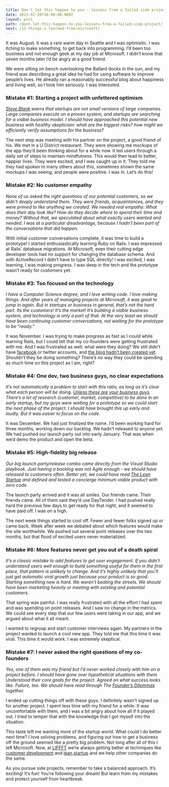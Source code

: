 ```yaml
---
title: Don't let this happen to you - lessons from a failed side project
date: 2013-02-20T16:00:00.000Z
layout: post
path: /dont-let-this-happen-to-you-lessons-from-a-failed-side-project/
next: /12-things-i-learned-from-microsoft/
---
```


It was August. It was a rare warm day in Seattle and I was optimistic. I was itching to make something, to get back into programming. I’d been too business and not enough geek at my day job at Microsoft. I didn’t know that seven months later I’d be angry at a good friend.

We were sitting on bench overlooking the Ballard docks in the sun, and my friend was describing a great idea he had for using software to improve people’s lives. He already ran a reasonably successful blog about happiness and living well, so I took him seriously. I was interested.

### Mistake #1: Starting a project with unfettered optimism
_[Steve Blank](http://steveblank.com/) warns that startups are not small versions of large companies. Large companies execute on a proven system, and startups are searching for a viable business model. I should have approached this potential new business with healthy skepticism: what are the biggest risks? how might we efficiently verify assumptions for the business?_


The next step was meeting with his partner on the project, a good friend of his. We met in a U District restaurant. They were showing me mockups of the app they’d been thinking about for a while now. It led users through a daily set of steps to maintain mindfulness. This would then lead to better, happier lives. They were excited, and I was caught up in it. They told me they had spoken to many others about this, sometimes shown the same mockups I was seeing, and people were positive. I was in. Let’s do this!

### Mistake #2: No customer empathy
_None of us asked the right questions of our potential customers, so we didn’t deeply understand them. They were friends, acquaintances, and they were primed to like anything we created. We needed real empathy: What does their day look like? How do they decide where to spend their time and money? Without that, we speculated about what exactly users wanted and needed. I was at a particular disadvantage, because I hadn’t been part of the conversations that did happen._


With initial customer conversations complete, it was time to build a prototype! I started enthusiastically learning Ruby on Rails. I was impressed at Rails’ database migrations. At Microsoft, even their cutting edge developer tools had no support for changing the database schema. And with ActiveRecord I didn’t have to type SQL directly! I was excited, I was learning, I was making progress. I was deep in the tech and the prototype wasn’t ready for customers yet.

### Mistake #3: Too focused on the technology
_I have a Computer Science degree, and I love writing code. I love making things. And after years of managing projects at Microsoft, it was great to jump in again. But in startups or business in general, that’s not the hard part. Its the customers! It’s the market! It’s building a viable business system, and technology is only a part of that. At the very least we should have been continuing customer conversations, not waiting for the prototype to be “ready.”_


It was November. I was trying to make progress as fast as I could while learning Rails, but I could tell that my co-founders were getting frustrated with me. And I was frustrated as well: what were they doing? We still didn’t have [facebook](https://www.facebook.com/pages/DayTender/171843729523381) or twitter accounts, and [the blog hadn’t been created yet](http://daytender.blogspot.com/). Shouldn’t they be doing something? There’s no way they could be spending as much time on this project as I am, right?

### Mistake #4: One dev, two business guys, no clear expectations
_It’s not automatically a problem to start with this ratio, as long as it’s clear what each person will be doing. [Unless these are your business guys](http://www.youtube.com/watch?v=LMmdl4VltD4). There’s a lot of research (customer, market, competitive) to be done in an early startup, but my guys were waiting for a prototype so we could start the next phase of the project. I should have brought this up early and loudly. But it was easier to focus on the code._


It was December. We had just finalized the name. I’d been working hard for three months, working down our backlog. We hadn’t released to anyone yet. We had pushed our launch party out into early January. That was when we’d demo the product and open the beta.

### Mistake #5: High-fidelity big release
_Our big launch party/release combo came directly from the Visual Studio playbook. Just having a backlog was not Agile enough - we should have released to customers often. Better yet, we could have read [The Lean Startup](http://theleanstartup.com/) and defined and tested a concierge minimum viable product with zero code._


The launch party arrived and it was all smiles. Our friends came. Their friends came. All of them said they’d use DayTender. I had pushed really hard the previous few days to get ready for that night, and it seemed to have paid off. I was on a high.

The next week things started to cool off. Fewer and fewer folks signed up or came back. Week after week we debated about which features would make the site worthwhile. We pushed out several point releases over the two months, but that flood of excited users never materialized.

### Mistake #6: More features never get you out of a death spiral
_It’s a classic mistake to add features to get user engagement. If you didn’t understand users well enough to build something useful for them in the first place, that pattern is unlikely to change. And it’s highly unlikely that you’ll just get automatic viral growth just because your product is so good. Starting something new is hard. We weren’t beating the streets. We should have been marketing heavily or meeting with existing and potential customers._


That spring was painful. I was really frustrated with all the effort I had spent and was spending on point releases. And I saw no change in the metrics. We could see every step that our few users were taking in our app, and we argued about what it all meant.

I wanted to regroup and start customer interviews again. My partners in the project wanted to launch a cool new app. They told me that this time it was viral. This time it would work. I was extremely skeptical.

### Mistake #7: I never asked the right questions of my co-founders
_Yes, one of them was my friend but I’d never worked closely with him on a project before. I should have gone over hypothetical situations with them. Understood their core goals for the project. Agreed on what success looks like. Failure, too. We should have read through The [Founder’s Dilemmas](http://www.amazon.com/Founders-Dilemmas-Anticipating-Foundation-Entrepreneurship/dp/0691149135) together._


I ended up cutting things off with these guys. I definitely wasn’t signed up for another project. I spent less time with my friend for a while. It was uncomfortable with them, and I was a bit angry about how all if it played out. I tried to temper that with the knowledge that I got myself into the situation.

This taste left me wanting more of the startup world. What could I do better next time? I love solving problems, and figuring out how to get a business off the ground seemed like a pretty big problem. Not long after all of this I left Microsoft. Now, at [LIFFFT](https://www.liffft.com/) we’re always getting better at techniques like [customer development](http://steveblank.com/category/customer-development/) and [lean startup](http://en.wikipedia.org/wiki/Lean_Startup) and we help other companies do the same.

As you pursue side projects, remember to take a balanced approach. It’s exciting! It’s fun! You’re following your dream! But learn from my mistakes and protect yourself from heartbreak.
